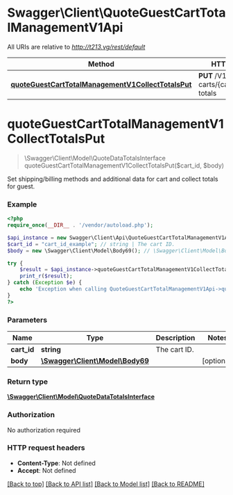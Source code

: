# Swagger\Client\QuoteGuestCartTotalManagementV1Api

All URIs are relative to *http://t213.vg/rest/default*

Method | HTTP request | Description
------------- | ------------- | -------------
[**quoteGuestCartTotalManagementV1CollectTotalsPut**](QuoteGuestCartTotalManagementV1Api.md#quoteGuestCartTotalManagementV1CollectTotalsPut) | **PUT** /V1/guest-carts/{cartId}/collect-totals | 


# **quoteGuestCartTotalManagementV1CollectTotalsPut**
> \Swagger\Client\Model\QuoteDataTotalsInterface quoteGuestCartTotalManagementV1CollectTotalsPut($cart_id, $body)



Set shipping/billing methods and additional data for cart and collect totals for guest.

### Example
```php
<?php
require_once(__DIR__ . '/vendor/autoload.php');

$api_instance = new Swagger\Client\Api\QuoteGuestCartTotalManagementV1Api();
$cart_id = "cart_id_example"; // string | The cart ID.
$body = new \Swagger\Client\Model\Body69(); // \Swagger\Client\Model\Body69 | 

try {
    $result = $api_instance->quoteGuestCartTotalManagementV1CollectTotalsPut($cart_id, $body);
    print_r($result);
} catch (Exception $e) {
    echo 'Exception when calling QuoteGuestCartTotalManagementV1Api->quoteGuestCartTotalManagementV1CollectTotalsPut: ', $e->getMessage(), PHP_EOL;
}
?>
```

### Parameters

Name | Type | Description  | Notes
------------- | ------------- | ------------- | -------------
 **cart_id** | **string**| The cart ID. |
 **body** | [**\Swagger\Client\Model\Body69**](../Model/\Swagger\Client\Model\Body69.md)|  | [optional]

### Return type

[**\Swagger\Client\Model\QuoteDataTotalsInterface**](../Model/QuoteDataTotalsInterface.md)

### Authorization

No authorization required

### HTTP request headers

 - **Content-Type**: Not defined
 - **Accept**: Not defined

[[Back to top]](#) [[Back to API list]](../../README.md#documentation-for-api-endpoints) [[Back to Model list]](../../README.md#documentation-for-models) [[Back to README]](../../README.md)

